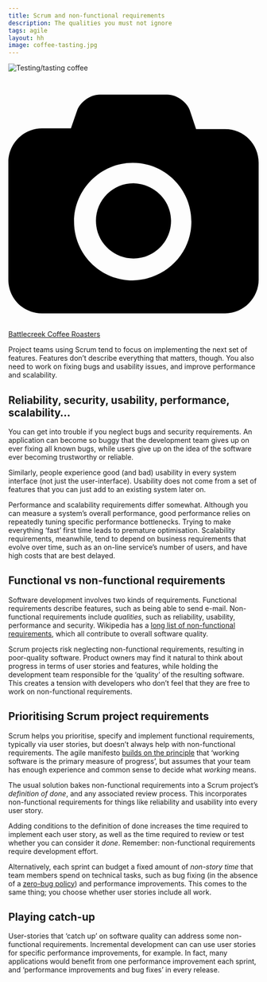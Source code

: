 ```yaml
---
title: Scrum and non-functional requirements
description: The qualities you must not ignore
tags: agile
layout: hh
image: coffee-tasting.jpg
---
```


![Testing/tasting coffee](coffee-tasting.jpg)

<a class="unsplash" href="https://unsplash.com/photos/i22gbC3gFm4" rel="noopener noreferrer" title="Photo by Battlecreek Coffee Roasters"><span><svg xmlns="http://www.w3.org/2000/svg" viewBox="0 0 32 32"><title>unsplash-logo</title><path d="M20.8 18.1c0 2.7-2.2 4.8-4.8 4.8s-4.8-2.1-4.8-4.8c0-2.7 2.2-4.8 4.8-4.8 2.7.1 4.8 2.2 4.8 4.8zm11.2-7.4v14.9c0 2.3-1.9 4.3-4.3 4.3h-23.4c-2.4 0-4.3-1.9-4.3-4.3v-15c0-2.3 1.9-4.3 4.3-4.3h3.7l.8-2.3c.4-1.1 1.7-2 2.9-2h8.6c1.2 0 2.5.9 2.9 2l.8 2.4h3.7c2.4 0 4.3 1.9 4.3 4.3zm-8.6 7.5c0-4.1-3.3-7.5-7.5-7.5-4.1 0-7.5 3.4-7.5 7.5s3.3 7.5 7.5 7.5c4.2-.1 7.5-3.4 7.5-7.5z"></path></svg></span><span>Battlecreek Coffee Roasters</span></a>

Project teams using Scrum tend to focus on implementing the next set of features.
Features don’t describe everything that matters, though.
You also need to work on fixing bugs and usability issues, and improve performance and scalability.

## Reliability, security, usability, performance, scalability… 

You can get into trouble if you neglect bugs and security requirements.
An application can become so buggy that the development team gives up on ever fixing all known bugs, while users give up on the idea of the software ever becoming trustworthy or reliable.

Similarly, people experience good (and bad) usability in every system interface (not just the user-interface).
Usability does not come from a set of features that you can just add to an existing system later on. 

Performance and scalability requirements differ somewhat.
Although you can measure a system’s overall performance, good performance relies on repeatedly tuning specific performance bottlenecks.
Trying to make everything ‘fast’ first time leads to premature optimisation.
Scalability requirements, meanwhile, tend to depend on business requirements that evolve over time, such as an on-line service’s number of users, and have high costs that are best delayed. 

## Functional vs non-functional requirements 

Software development involves two kinds of requirements.
Functional requirements describe features, such as being able to send e-mail.
Non-functional requirements include _qualities_, such as reliability, usability, performance and security.
Wikipedia has a 
[long list of non-functional requirements](http://en.wikipedia.org/wiki/Non-functional_requirement#Examples), 
which all contribute to overall software quality. 

Scrum projects risk neglecting non-functional requirements, resulting in poor-quality software.
Product owners may find it natural to think about progress in terms of user stories and features, 
while holding the development team responsible for the ‘quality’ of the resulting software.
This creates a tension with developers who don’t feel that they are free to work on non-functional requirements.

## Prioritising Scrum project requirements 

Scrum helps you prioritise, specify and implement functional requirements, typically via user stories, but doesn’t always help with non-functional requirements.
The agile manifesto 
[builds on the principle](http://agilemanifesto.org/principles.html) 
that ‘working software is the primary measure of progress’, 
but assumes that your team has enough experience and common sense to decide what _working_ means.

The usual solution bakes non-functional requirements into a Scrum project’s _definition of done_, and any associated review process.
This incorporates non-functional requirements for things like reliability and usability into every user story.

Adding conditions to the definition of done increases the time required to implement each user story, as well as the time required to review or test whether you can consider it _done_.
Remember: non-functional requirements require development effort. 

Alternatively, each sprint can budget a fixed amount of _non-story time_ that team members spend on technical tasks, such as bug fixing 
(in the absence of a [zero-bug policy](zero-bug-policy)) and performance improvements.
This comes to the same thing; you choose whether user stories include all work. 

## Playing catch-up 

User-stories that ‘catch up’ on software quality can address some non-functional requirements.
Incremental development can can use user stories for specific performance improvements, for example.
In fact, many applications would benefit from one performance improvement each sprint, 
and ‘performance improvements and bug fixes’ in every release.
